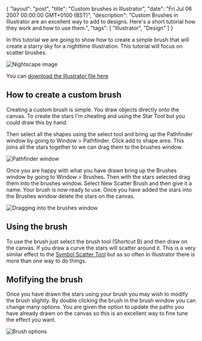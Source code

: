 {
  "layout": "post",
  "title": "Custom brushes in Illustrator",
  "date": "Fri Jul 06 2007 00:00:00 GMT+0100 (BST)",
  "description": "Custom Brushes in Illustrator are an excellent way to add to designs. Here's a short tutorial how they work and how to use them.",
  "tags": [
    "Illustrator",
    "Design"
  ]
}

In this tutorial we are going to show how to create a simple brush that will create a starry sky for a nighttime illustration. This tutorial will focus on scatter brushes.

![Nightscape image][1] 

You can [download the Illustrator file here][2]

## How to create a custom brush

Creating a custom brush is simple. You draw objects directly onto the canvas. To create the stars I'm cheating and using the Star Tool but you could draw this by hand. 

Then select all the shapes using the select tool and bring up the Pathfinder window by going to Window > Pathfinder. Click add to shape area. This joins all the stars together to we can drag them to the brushes window. 

![Pathfinder window][3] 

Once you are happy with what you have drawn bring up the Brushes window by going to Window > Brushes. Then with the stars selected drag them into the brushes window. Select New Scatter Brush and then give it a name. Your brush is now ready to use. Once you have added the stars into the Brushes window delete the stars on the canvas.

![Dragging into the brushes window][4] 

## Using the brush

To use the brush just select the brush tool (Shortcut B) and then draw on the canvas. If you draw a curve the stars will scatter around it. This is a very similar effect to the [Symbol Scatter Tool][5] but as so often in Illustrator there is more than one way to do things.

## Mofifying the brush

Once you have drawn the stars using your brush you may wish to modify the brush slightly. By double clicking the brush in the brush window you can change many options. You are given the option to update the paths you have already drawn on the canvas so this is an excellent way to fine tune the effect you want.

![Brush options][6]

 [1]: http://shapeshed.com/images/articles/nightscape.png 
 [2]: http://cdn.shapeshed.com/downloads/custom_brushes.ai
 [3]: http://shapeshed.com/images/articles/brushes_pathfinder.png 
 [4]: http://shapeshed.com/images/articles/brushes_window.png 
 [5]: http://shapeshed.com/smarter_illustrator_with_symbols/
 [6]: http://shapeshed.com/images/articles/brushes_options.png 
